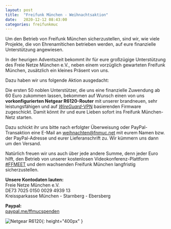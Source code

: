 ```yaml
---
layout: post
title:  "Freifunk München - Weihnachtsaktion"
date:   2020-12-12 08:43:00
categories: freifunkmuc
---
```


Um den Betrieb von Freifunk München sicherzustellen, sind wir, wie viele Projekte, die von Ehrenamltichen betrieben werden, auf eure finanzielle Unterstützung angewiesen.

In der heurigen Adventszeit bekommt ihr für eure großzügige Unterstützung des Freie Netze München e.V., neben einem vorzüglich gewarteten Freifunk München, zusätzlich ein kleines Präsent von uns.

Dazu haben wir uns folgende Aktion ausgedacht:

Die ersten 50 noblen Unterstützer, die uns eine finanzielle Zuwendung ab 60 Euro zukommen lassen, bekommen auf Wunsch einen von uns **vorkonfigurierten Netgear R6120-Router** mit unserer brandneuen, sehr leistungsfähigen und auf [_WireGuard_-VPN](https://ffmuc.net/freifunkmuc/2020/12/03/wireguard-firmware/) basierenden Firmware zugeschickt. Damit könnt ihr und eure Lieben sofort ins Freifunk München-Netz starten.

Dazu schickt ihr uns bitte nach erfolgter Überweisung oder PayPal-Transaktion eine E-Mail an [weihnachten@fnmuc.net](mailto:weihnachten@fnmuc.net) mit eurem Namen bzw. der PayPal-Adresse und eurer Lieferanschrift zu. Wir kümmern uns dann um den Versand.

Natürlich freuen wir uns auch über jede andere Summe, denn jeder Euro hilft, den Betrieb von unserer kostenlosen Videokonferenz-Plattform [#FFMEET](https://meet.ffmuc.net/) und dem wachsenden Freifunk München langfristig sicherzustellen.

**Unsere Kontodaten lauten:**<br />
Freie Netze München e.V.<br />
DE73 7025 0150 0029 4939 13<br />
Kreissparkasse München - Starnberg - Ebersberg<br />

**Paypal:**<br />
[paypal.me/ffmucspenden](https://paypal.me/ffmucspenden)

![Netgear R6120](/assets/weihnachtsaktion/router.jpg){: height="400px" }
